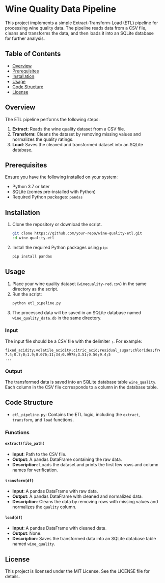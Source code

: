 # Wine Quality Data Pipeline

This project implements a simple Extract-Transform-Load (ETL) pipeline for processing wine quality data. The pipeline reads data from a CSV file, cleans and transforms the data, and then loads it into an SQLite database for further analysis.

## Table of Contents
- [Overview](#overview)
- [Prerequisites](#prerequisites)
- [Installation](#installation)
- [Usage](#usage)
- [Code Structure](#code-structure)
- [License](#license)

## Overview
The ETL pipeline performs the following steps:
1. **Extract**: Reads the wine quality dataset from a CSV file.
2. **Transform**: Cleans the dataset by removing missing values and normalizes the quality ratings.
3. **Load**: Saves the cleaned and transformed dataset into an SQLite database.

## Prerequisites
Ensure you have the following installed on your system:
- Python 3.7 or later
- SQLite (comes pre-installed with Python)
- Required Python packages: `pandas`

## Installation
1. Clone the repository or download the script.
   ```bash
   git clone https://github.com/your-repo/wine-quality-etl.git
   cd wine-quality-etl
   ```
2. Install the required Python packages using `pip`:
   ```bash
   pip install pandas
   ```

## Usage
1. Place your wine quality dataset (`winequality-red.csv`) in the same directory as the script.
2. Run the script:
   ```bash
   python etl_pipeline.py
   ```
3. The processed data will be saved in an SQLite database named `wine_quality_data.db` in the same directory.

### Input
The input file should be a CSV file with the delimiter `;`. For example:
```
fixed_acidity;volatile_acidity;citric_acid;residual_sugar;chlorides;free_sulfur_dioxide;total_sulfur_dioxide;density;pH;sulphates;alcohol;quality
7.4;0.7;0;1.9;0.076;11;34;0.9978;3.51;0.56;9.4;5
...
```

### Output
The transformed data is saved into an SQLite database table `wine_quality`. Each column in the CSV file corresponds to a column in the database table.

## Code Structure
- `etl_pipeline.py`: Contains the ETL logic, including the `extract`, `transform`, and `load` functions.

### Functions
#### `extract(file_path)`
- **Input**: Path to the CSV file.
- **Output**: A pandas DataFrame containing the raw data.
- **Description**: Loads the dataset and prints the first few rows and column names for verification.

#### `transform(df)`
- **Input**: A pandas DataFrame with raw data.
- **Output**: A pandas DataFrame with cleaned and normalized data.
- **Description**: Cleans the data by removing rows with missing values and normalizes the `quality` column.

#### `load(df)`
- **Input**: A pandas DataFrame with cleaned data.
- **Output**: None.
- **Description**: Saves the transformed data into an SQLite database table named `wine_quality`.

## License
This project is licensed under the MIT License. See the LICENSE file for details.

